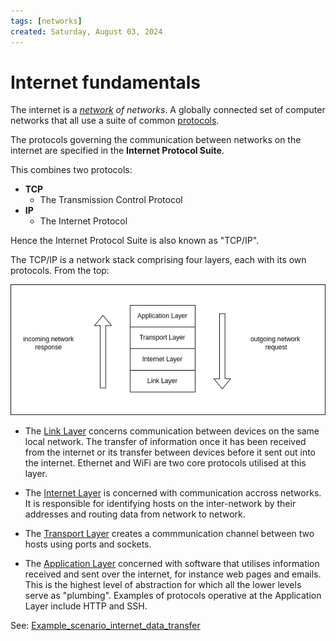 ```yaml
---
tags: [networks]
created: Saturday, August 03, 2024
---
```


# Internet fundamentals

The internet is a _[network](Network_fundamentals.md) of networks_. A globally
connected set of computer networks that all use a suite of common
[protocols](Network_protocols.md).

The protocols governing the communication between networks on the internet are
specified in the **Internet Protocol Suite**.

This combines two protocols:

- **TCP**
  - The Transmission Control Protocol
- **IP**
  - The Internet Protocol

Hence the Internet Protocol Suite is also known as "TCP/IP".

The TCP/IP is a network stack comprising four layers, each with its own
protocols. From the top:

![TCP/IP stack diagram](/static/TCP_IP.png)

- The [Link Layer](Link_Layer_of_Internet_Protocol.md) concerns communication
  between devices on the same local network. The transfer of information once it
  has been received from the internet or its transfer between devices before it
  sent out into the internet. Ethernet and WiFi are two core protocols utilised
  at this layer.

- The [Internet Layer](Internet_Layer_of_Internet_Protocol.md) is concerned with
  communication accross networks. It is responsible for identifying hosts on the
  inter-network by their addresses and routing data from network to network.

- The [Transport Layer](Transport_Layer_of_Internet_Protocol.md) creates a
  commmunication channel between two hosts using ports and sockets.

- The [Application Layer](Application_Layer_of_Internet_Protocol.md) concerned
  with software that utilises information received and sent over the internet,
  for instance web pages and emails. This is the highest level of abstraction
  for which all the lower levels serve as "plumbing". Examples of protocols
  operative at the Application Layer include HTTP and SSH.

See:
[Example_scenario_internet_data_transfer](Example_scenario_internet_data_transfer.md)
